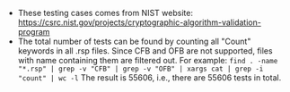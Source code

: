 - These testing cases comes from NIST website: https://csrc.nist.gov/projects/cryptographic-algorithm-validation-program
- The total number of tests can be found by counting all "Count" keywords in all .rsp files. Since CFB and OFB are not supported, files with name containing them are filtered out. For example:
    `find . -name "*.rsp" | grep -v "CFB" | grep -v "OFB" | xargs cat | grep -i "count" | wc -l`
The result is 55606, i.e., there are 55606 tests in total.

